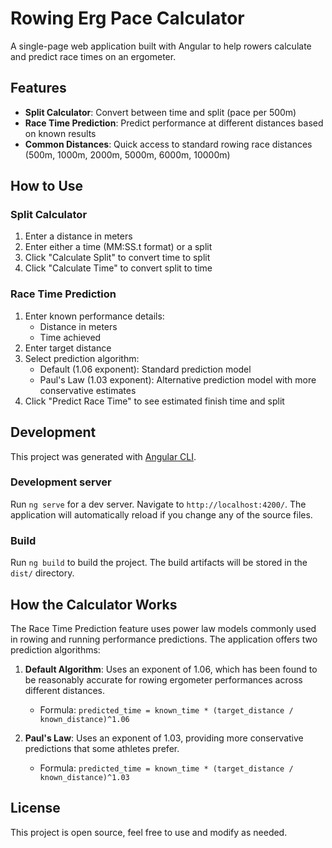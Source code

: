 # Rowing Erg Pace Calculator

A single-page web application built with Angular to help rowers calculate and predict race times on an ergometer.

## Features

- **Split Calculator**: Convert between time and split (pace per 500m)
- **Race Time Prediction**: Predict performance at different distances based on known results
- **Common Distances**: Quick access to standard rowing race distances (500m, 1000m, 2000m, 5000m, 6000m, 10000m)

## How to Use

### Split Calculator

1. Enter a distance in meters
2. Enter either a time (MM:SS.t format) or a split
3. Click "Calculate Split" to convert time to split
4. Click "Calculate Time" to convert split to time

### Race Time Prediction

1. Enter known performance details:
   - Distance in meters
   - Time achieved
2. Enter target distance
3. Select prediction algorithm:
   - Default (1.06 exponent): Standard prediction model
   - Paul's Law (1.03 exponent): Alternative prediction model with more conservative estimates
4. Click "Predict Race Time" to see estimated finish time and split

## Development

This project was generated with [Angular CLI](https://github.com/angular/angular-cli).

### Development server

Run `ng serve` for a dev server. Navigate to `http://localhost:4200/`. The application will automatically reload if you change any of the source files.

### Build

Run `ng build` to build the project. The build artifacts will be stored in the `dist/` directory.

## How the Calculator Works

The Race Time Prediction feature uses power law models commonly used in rowing and running performance predictions. The application offers two prediction algorithms:

1. **Default Algorithm**: Uses an exponent of 1.06, which has been found to be reasonably accurate for rowing ergometer performances across different distances.
   - Formula: `predicted_time = known_time * (target_distance / known_distance)^1.06`

2. **Paul's Law**: Uses an exponent of 1.03, providing more conservative predictions that some athletes prefer.
   - Formula: `predicted_time = known_time * (target_distance / known_distance)^1.03`

## License

This project is open source, feel free to use and modify as needed.